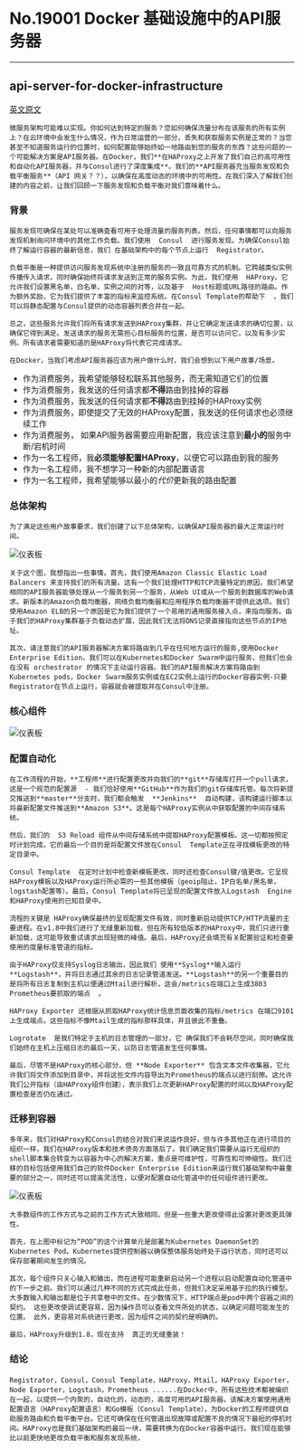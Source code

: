 
# **No.19001 Docker 基础设施中的API服务器**

------

## api-server-for-docker-infrastructure

[英文原文](https://engineering.docker.com/2019/02/api-server-for-docker-infrastructure/)

    微服务架构可能难以实现。你如何达到特定的服务？您如何确保流量分布在该服务的所有实例上？在云环境中会发生什么情况，作为日常运营的一部分，丢失和获取服务实例是正常的？当您甚至不知道服务运行的位置时，如何配置能够始终如一地路由到您的服务的东西？这些问题的一个可能解决方案是API服务器。在Docker，我们**在HAProxy之上开发了我们自己的高可用性和自动化API服务器，并与Consul进行了深度集成**。我们的**API服务器充当服务发现和负载平衡服务**（API 网关？？），以确保在高度动态的环境中的可用性。在我们深入了解我们创建的内容之前，让我们回顾一下服务发现和负载平衡对我们意味着什么。

### **背景**

    服务发现可确保在某处可以准确查看可用于处理流量的服务列表。然后，任何事情都可以向服务发现机制询问环境中的其他工作负载。我们使用  Consul  进行服务发现。为确保Consul始终了解运行容器的最新信息，我们 在基础架构中的每个节点上运行  Registrator。

    负载平衡是一种提供访问服务发现系统中注册的服务的一致且可靠方式的机制。它跨越类似实例传播传入请求，同时确保始终将请求发送到正常的服务实例。为此，我们使用  HAProxy。它允许我们设置黑名单，白名单，实例之间的对等，以及基于  Host标题或URL路径的路由。作为额外奖励，它为我们提供了丰富的指标来监控系统。在Consul Template的帮助下  ，我们可以将静态配置与Consul提供的动态容器列表合并在一起。

    总之，这些服务允许我们将所有请求发送到HAProxy集群，并让它确定发送请求的确切位置，以确保它得到满足。发送请求的服务无需担心目标服务的位置，是否可以访问它，以及有多少实例。所有请求者需要知道的是HAProxy将代表它完成请求。

    在Docker，当我们考虑API服务器应该为用户做什么时，我们会想到以下用户故事/场景。

- 作为消费服务，我希望能够轻松联系其他服务，而无需知道它们的位置
- 作为消费服务，我发送的任何请求都**不得**路由到挂掉的容器
- 作为消费服务，我发送的任何请求都**不得**路由到挂掉的HAProxy实例
- 作为消费服务，即使提交了无效的HAProxy配置，我发送的任何请求也必须继续工作
- 作为消费服务， 如果API服务器需要应用新配置，我应该注意到**最小的**服务中断/宕机时间
- 作为一名工程师，我**必须能够配置HAProxy**，以便它可以路由到我的服务
- 作为一名工程师，我不想学习一种新的内部配置语言
- 作为一名工程师，我希望能够以最小的*代价*更新我的路由配置

### **总体架构**

    为了满足这些用户故事要求，我们创建了以下总体架构，以确保API服务器的最大正常运行时间。

![仪表板](https://davidsche.github.io/blogs/images/api_server_docker_infra_2-930x1024.png)

    关于这个图，我想指出一些事情。首先，我们使用Amazon Classic Elastic Load Balancers 来支持我们的所有流量。这有一个我们处理HTTP和TCP流量特定的原因，我们希望相同的API服务器能够处理从一个服务到另一个服务，从Web UI或从一个服务到数据库的Web请求。新版本的Amazon负载均衡器，网络负载均衡器和应用程序负载均衡器不提供此选项。我们使用Amazon ELB的另一个原因是它为我们提供了一个易用的通用服务接入点，来指向服务。由于我们的HAProxy集群基于负载动态扩展，因此我们无法将DNS记录直接指向这些节点的IP地址。

    其次，请注意我们的API服务器解决方案将路由到几乎在任何地方运行的服务,使用Docker Enterprise Edition，我们可以在Kubernetes和Docker Swarm中运行服务，但我们也会在没有 orchestrator 的情况下主动运行容器。我们的API服务解决方案将路由到Kubernetes pods，Docker Swarm服务实例或在EC2实例上运行的Docker容器实例-只要Registrator在节点上运行，容器就会被提取并在Consul中注册。

### **核心组件**

![仪表板](https://davidsche.github.io/blogs/images/api_server_docker_infra_3-525x1024.png)

### **配置自动化**

    在工作流程的开始，**工程师**进行配置更改并向我们的**git**存储库打开一个pull请求，这是一个规范的配置源  - 我们恰好使用**GitHub**作为我们的git存储库托管。每次将新提交推送到**master**分支时，我们都会触发  **Jenkins**  自动构建，该构建运行脚本以将最新配置文件推送到**Amazon S3**。这是每个HAProxy实例从中获取配置的中间存储系统。

    然后，我们的  S3 Reload 组件从中间存储系统中提取HAProxy配置模板。这一切都按照定时计划完成。它的最后一个目的是将配置文件放在Consul  Template正在寻找模板更改的特定目录中。

    Consul Template  在定时计划中检查新模板更改，同时还检查Consul键/值更改。它呈现HAProxy模板以及HAProxy运行所必需的一些其他模板（geoip阻止，IP白名单/黑名单，logstash配置等）。最后，Consul Template将已呈现的配置文件放入Logstash  Engine和HAProxy使用的已知目录中。

    流程的关键是 HAProxy确保最终的呈现配置文件有效，同时重新启动提供TCP/HTTP流量的主要进程。在v1.8中我们进行了无缝重新加载，但在所有较低版本的HAProxy中，我们只进行重新加载，这可能导致重试请求出现轻微的峰值。最后，HAProxy还会填充有关配置验证和检查要使用的度量标准管道的指标。

    由于HAProxy仅支持Syslog日志输出，因此我们 使用**Syslog**输入运行**Logstash**，并将日志通过其余的日志记录管道发送。**Logstash**的另一个重要目的是将所有日志复制到主机以便通过Mtail进行解析，这会/metrics在端口上生成3803 Prometheus要抓取的端点  。

    HAProxy Exporter 还根据从抓取HAProxy统计信息页面收集的指标/metrics 在端口9101上生成端点。这些指标不像Mtail生成的指标那样具体，并且彼此不重叠。

    Logrotate  是我们特定于主机的日志管理的一部分，它 确保我们不会耗尽空间，同时确保我们始终在主机上压缩日志的最后一天，以防日志管道发生任何事情。

    最后，尽管不是HAProxy的核心部分，但 **Node Exporter** 包含文本文件收集器，它允许我们将文件添加到目录中，并将这些文件内容导出为Prometheus的端点以进行刮擦。这允许我们公开指标（由HAProxy组件创建），表示我们上次更新HAProxy配置的时间以及HAProxy配置检查是否仍在通过。

### **迁移到容器**

    多年来，我们对HAProxy和Consul的结合对我们来说运作良好，但与许多其他正在进行项目的组织一样，我们在HAProxy版本和技术债务方面落后了。我们确定我们需要从运行无组织的shell脚本集合转变为以容器为中心的解决方案，重点是可维护性，可靠性和可伸缩性。我们迁移的目标包括使用我们自己的软件Docker Enterprise Edition来运行我们基础架构中最重要的部分之一，同时还可以提高灵活性，以便对配置自动化管道中的任何组件进行更改。

![仪表板](https://davidsche.github.io/blogs/images/api_server_docker_infra_4-991x1024.png)

    大多数组件的工作方式与之前的工作方式大致相同，但是一些重大更改使得此设置对更改更具弹性。

    首先，在上图中标记为“POD”的这个计算单元是部署为Kubernetes DaemonSet的Kubernetes Pod。Kubernetes提供控制器以确保整体服务始终处于运行状态，同时还可以保存部署期间发生的情况。

    其次，每个组件只关心输入和输出，而在进程可能重新启动另一个进程以启动配置自动化管道中的下一步之前。我们可以通过几种不同的方式完成此任务，但我们决定采用基于拉的执行模型。大多数输入和输出都是位于共享卷中的文件。在少数情况下，HTTP端点是pod中两个容器之间的契约。 这些更改使调试更容易，因为操作员可以查看文件所处的状态，以确定问题可能发生的位置。 此外，更容易对系统进行更改，因为组件之间的契约是明确的。

    最后，HAProxy升级到1.8，现在支持  真正的无缝重装！

### **结论**

    Registrator，Consul，Consul Template，HAProxy，Mtail，HAProxy Exporter，Node Exporter，Logstash，Prometheus ......在Docker中，所有这些技术都被编织在一起，以提供一个内聚的，自动化的，动态的，高度可用的API服务器。该解决方案使用通用配置语言（HAProxy配置语言）和Go模板（Consul Template），为Docker的工程师提供自助服务路由和负载平衡平台。它还可确保在任何管道出现故障或配置不良的情况下最短的停机时间。HAProxy也是我们基础架构的最后一块，需要转换为在Docker容器中运行。我们现在能够比以前更快地更改负载平衡和服务发现系统，

